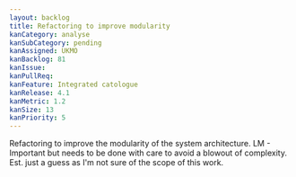 ```yaml
---
layout: backlog
title: Refactoring to improve modularity
kanCategory: analyse
kanSubCategory: pending
kanAssigned: UKMO
kanBacklog: 81
kanIssue:
kanPullReq:
kanFeature: Integrated catologue
kanRelease: 4.1
kanMetric: 1.2
kanSize: 13
kanPriority: 5
---
```

Refactoring to improve the modularity of the system architecture. LM - Important but needs to be done with care to avoid a blowout of complexity. Est. just a guess as I'm not sure of the scope of this work.
